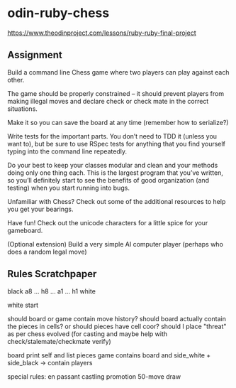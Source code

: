 # odin-ruby-chess
https://www.theodinproject.com/lessons/ruby-ruby-final-project


## Assignment
Build a command line Chess game where two players can play against each other.

The game should be properly constrained – it should prevent players from making illegal moves and declare check or check mate in the correct situations.

Make it so you can save the board at any time (remember how to serialize?)

Write tests for the important parts. You don’t need to TDD it (unless you want to), but be sure to use RSpec tests for anything that you find yourself typing into the command line repeatedly.

Do your best to keep your classes modular and clean and your methods doing only one thing each. This is the largest program that you’ve written, so you’ll definitely start to see the benefits of good organization (and testing) when you start running into bugs.

Unfamiliar with Chess? Check out some of the additional resources to help you get your bearings.

Have fun! Check out the unicode characters for a little spice for your gameboard.

(Optional extension) Build a very simple AI computer player (perhaps who does a random legal move)

## Rules Scratchpaper

black
a8 ... h8
...
a1 ... h1
white

white start

should board or game contain move history?
should board actually contain the pieces in cells? or should pieces have cell coor?
should I place "threat" as per chess evolved (for casting and maybe help with check/stalemate/checkmate verify)

board print self and list pieces
game contains board and side_white + side_black -> contain players

special rules:
en passant
castling
promotion
50-move draw